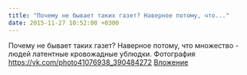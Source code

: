 ```yaml
---
title: "Почему не бывает таких газет? Наверное потому, что..."
date: 2015-11-27 10:52:00 +0300
---
```


Почему не бывает таких газет? Наверное потому, что множество - людей латентные кровожадные ублюдки.
Фотография
<a class="vk-attach" href="https://vk.com/photo41076938_390484272">https://vk.com/photo41076938_390484272</a>
<a class="vk-attach" href="https://vk.com/photo41076938_390484272">Вложение</a>
